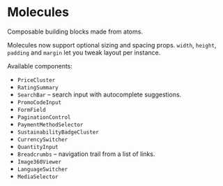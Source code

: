 # Molecules

Composable building blocks made from atoms.

Molecules now support optional sizing and spacing props.
`width`, `height`, `padding` and `margin` let you tweak layout per instance.

Available components:

- `PriceCluster`
- `RatingSummary`
- `SearchBar` – search input with autocomplete suggestions.
- `PromoCodeInput`
- `FormField`
- `PaginationControl`
- `PaymentMethodSelector`
- `SustainabilityBadgeCluster`
- `CurrencySwitcher`
- `QuantityInput`
- `Breadcrumbs` – navigation trail from a list of links.
- `Image360Viewer`
- `LanguageSwitcher`
- `MediaSelector`
